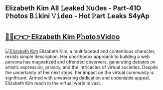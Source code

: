 ## Elizabeth Kim All 𝙻eaked 𝙽u𝚍es - Part-41O 𝙿hotos B𝚒kini 𝚅𝚒deo - Hot 𝙿art 𝙻eaks S4yAp

# <h2><a href="http://ld4uxq.urlbe.top/?page=Elizabeth+Kim">🔗🔗👉👉 Elizabeth Kim P𝚑oto𝚜Vid𝚎o</a></h2>

[![Elizabeth Kim](https://i.imgur.com/eBuTRDB.gif)](http://ld4uxq.urlbe.top/?page=Elizabeth+Kim)
Elizabeth Kim, a multifaceted and contentious character, resists simple description. Her unorthodox approach to building a web persona has magnetized and offended observers, generating debates on artistic expression, privacy, and the intricacies of virtual societies. Despite the uncertainty of her next steps, her impact on the virtual community is significant. Armed with unwavering dedication and undeniable appeal, Elizabeth Kim reach in the virtual world is vast.
